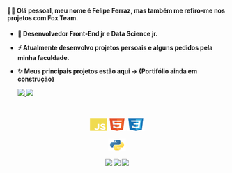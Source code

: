 <h4>🌱👋 Olá pessoal, meu nome é Felipe Ferraz, mas também me refiro-me nos projetos com Fox Team.<h4/>

- 🔭 Desenvolvedor Front-End jr e Data Science jr.

- ⚡ Atualmente desenvolvo projetos persoais e alguns pedidos pela minha faculdade.
 
- ✨ Meus principais projetos estão aqui -> {Portifólio ainda em construção}
  
  <div width="100%">
      <a href="https://github.com/FelipeFerraz4">
      <img heigth="180px" width="50%" src="https://github-readme-stats.vercel.app/api?username=FelipeFerraz4&show_icons=true&theme=tokyonight"/>
      <img heigth="160px" width="45%" src="https://github-readme-stats.vercel.app/api/top-langs/?username=FelipeFerraz4&layout=compact&theme=tokyonight"/>
       <a/>
  <div/>


<div align="center" id="tecnologias_domino" style="display:block"><br>
  
  <div id="desenvolvimento_web" style="display: inline-block"><br>
    <img align="center" alt="Rafa-Js" height="30" width="40" src="https://raw.githubusercontent.com/devicons/devicon/master/icons/javascript/javascript-plain.svg">
    <img align="center" alt="Rafa-HTML" height="30" width="40" src="https://raw.githubusercontent.com/devicons/devicon/master/icons/html5/html5-original.svg">
    <img align="center" alt="Rafa-CSS" height="30" width="40" src="https://raw.githubusercontent.com/devicons/devicon/master/icons/css3/css3-original.svg">
  <div/>
    
  <div id="data_science" style="display: inline-block"><br>
    <img align="center" alt="Rafa-Python" height="30" width="40" src="https://raw.githubusercontent.com/devicons/devicon/master/icons/python/python-original.svg">
  <div/>
    
</div>
        
        
<div><br>
 
  <img src="https://img.shields.io/badge/Gmail-D14836?style=for-the-badge&logo=gmail&logoColor=white"/> 
  <img src="https://img.shields.io/badge/LinkedIn-0077B5?style=for-the-badge&logo=linkedin&logoColor=white"/>
  <img src="https://img.shields.io/badge/Instagram-E4405F?style=for-the-badge&logo=instagram&logoColor=white"/>
<div/>
       
